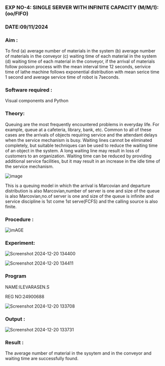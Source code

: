 ### EXP NO-4: SINGLE SERVER WITH INFINITE CAPACITY (M/M/1):(oo/FIFO)

### DATE:09/11/2024

### Aim :
To find (a) average number of materials in the system (b) average number of materials in the conveyor (c) waiting time of each material in the system (d) waiting time of each material in the conveyor, if the arrival  of materials follow poisson process with the mean interval time 12 seconds, serivice time of lathe machine follows exponential distribution with mean serice time 1 second and average service time of robot is 7seconds.

### Software required :
Visual components and Python

### Theory:
Queuing are the most frequently encountered problems in everyday life. For example, queue at a cafeteria, library, bank, etc. Common to all of these cases are the arrivals of objects requiring service and the attendant delays when the service mechanism is busy. Waiting lines cannot be eliminated completely, but suitable techniques can be used to reduce the waiting time of an object in the system. A long waiting line may result in loss of customers to an organization. Waiting time can be reduced by providing additional service facilities, but it may result in an increase in the idle time of the service mechanism.

![image](1.png)

This is a queuing model in which the arrival is Marcovian and departure distribution is also Marcovian,number of server is one and size of the queue is also Marcovian,no.of server is one and size of the queue is infinite and service discipline is 1st come 1st serve(FCFS) and the calling source is also finite.

### Procedure :

![imAGE](2.png)



### Experiment:
![Screenshot 2024-12-20 134400](https://github.com/user-attachments/assets/3f8ff8d4-c126-4852-a802-148cd761ad3f)

![Screenshot 2024-12-20 134411](https://github.com/user-attachments/assets/6c5a4fe4-505f-4318-8ece-3818758f037a)

 
### Program

 NAME:ILEVARASEN.S

 REG NO:24900688

![Screenshot 2024-12-20 133708](https://github.com/user-attachments/assets/df3c246c-abed-4705-a007-f5b212540f19)

### Output :
![Screenshot 2024-12-20 133731](https://github.com/user-attachments/assets/4e078a33-8f3d-4f54-b414-80f2b4dc4b0b)

### Result :
The average number of material in the sysytem and in the conveyor and waiting time are successfully found.

